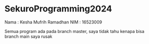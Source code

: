 # SekuroProgramming2024

Nama : Kesha Mufrih Ramadhan
NIM : 16523009

Semua program ada pada branch master, saya tidak tahu kenapa bisa branch main saya rusak
